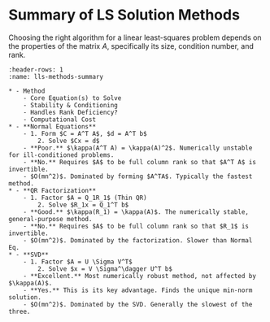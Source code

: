 # Summary of LS Solution Methods

Choosing the right algorithm for a linear least-squares problem depends on the properties of the matrix $A$, specifically its size, condition number, and rank.

```{list-table} Comparison of Methods for Solving $\text{argmin}_x \|Ax - b\|_2$
:header-rows: 1
:name: lls-methods-summary

* - Method
    - Core Equation(s) to Solve
    - Stability & Conditioning
    - Handles Rank Deficiency?
    - Computational Cost
* - **Normal Equations**
    - 1. Form $C = A^T A$, $d = A^T b$
        2. Solve $Cx = d$
    - **Poor.** $\kappa(A^T A) = \kappa(A)^2$. Numerically unstable for ill-conditioned problems.
    - **No.** Requires $A$ to be full column rank so that $A^T A$ is invertible.
    - $O(mn^2)$. Dominated by forming $A^TA$. Typically the fastest method.
* - **QR Factorization**
    - 1. Factor $A = Q_1R_1$ (Thin QR)
        2. Solve $R_1x = Q_1^T b$
    - **Good.** $\kappa(R_1) = \kappa(A)$. The numerically stable, general-purpose method.
    - **No.** Requires $A$ to be full column rank so that $R_1$ is invertible.
    - $O(mn^2)$. Dominated by the factorization. Slower than Normal Eq.
* - **SVD**
    - 1. Factor $A = U \Sigma V^T$
        2. Solve $x = V \Sigma^\dagger U^T b$
    - **Excellent.** Most numerically robust method, not affected by $\kappa(A)$.
    - **Yes.** This is its key advantage. Finds the unique min-norm solution.
    - $O(mn^2)$. Dominated by the SVD. Generally the slowest of the three.
```
